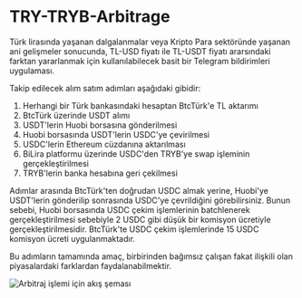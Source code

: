 # TRY-TRYB-Arbitrage

Türk lirasında yaşanan dalgalanmalar veya Kripto Para sektöründe yaşanan ani gelişmeler sonucunda, TL-USD fiyatı ile TL-USDT fiyatı ararsındaki farktan yararlanmak için kullanılabilecek basit bir Telegram bildirimleri uygulaması.

Takip edilecek alım satım adımları aşağıdaki gibidir:

1) Herhangi bir Türk bankasındaki hesaptan BtcTürk'e TL aktarımı
2) BtcTürk üzerinde USDT alımı
3) USDT'lerin Huobi borsasına gönderilmesi
4) Huobi borsasında USDT'lerin USDC'ye çevirilmesi
5) USDC'lerin Ethereum cüzdanına aktarılması
6) BiLira platformu üzerinde USDC'den TRYB'ye swap işleminin gerçekleştirilmesi
7) TRYB'lerin banka hesabına geri çekilmesi


Adımlar arasında BtcTürk'ten doğrudan USDC almak yerine, Huobi'ye USDT'lerin gönderilip sonrasında USDC'ye çevrildiğini görebilirsiniz. Bunun sebebi, Huobi borsasında USDC çekim işlemlerinin batchlenerek gerçekleştirilmesi sebebiyle 2 USDC gibi düşük bir komisyon ücretiyle gerçekleştirilmesidir. BtcTürk'te USDC çekim işlemlerinde 15 USDC komisyon ücreti uygulanmaktadır. 

Bu adımların tamamında amaç, birbirinden bağımsız çalışan fakat ilişkili olan piyasalardaki farklardan faydalanabilmektir.

![Arbitraj işlemi için akış şeması](https://pbs.twimg.com/profile_images/427400464259244034/BOca13ao_400x400.jpeg)

